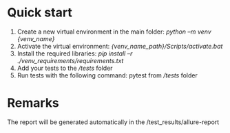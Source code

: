 # Quick start 
1. Create a new virtual environment in the main folder: *python –m venv {venv_name}*
1. Activate the virtual environment: *{venv_name_path}/Scripts/activate.bat*
1. Install the required libraries: *pip install –r ./venv_requirements/requirements.txt*
1. Add your tests to the _/tests_ folder
1. Run tests with the following command: pytest from _/tests_ folder

# Remarks
The report will be generated automatically in the /test_results/allure-report 

